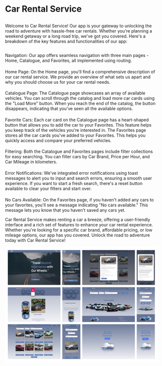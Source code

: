 # Car Rental Service

##
Welcome to Car Rental Service! Our app is your gateway to unlocking the road to adventure with hassle-free car rentals. Whether you're planning a weekend getaway or a long road trip, we've got you covered. Here's a breakdown of the key features and functionalities of our app:
##

####
Navigation: Our app offers seamless navigation with three main pages - Home, Catalogue, and Favorites, all implemented using routing.
####
Home Page: On the Home page, you'll find a comprehensive description of our car rental service. We provide an overview of what sets us apart and why you should choose us for your car rental needs.

####
Catalogue Page: The Catalogue page showcases an array of available vehicles. You can scroll through the catalog and load more car cards using the "Load More" button. When you reach the end of the catalog, the button disappears, indicating that you've seen all the available options.
####
Favorite Cars: Each car card on the Catalogue page has a heart-shaped button that allows you to add the car to your Favorites. This feature helps you keep track of the vehicles you're interested in. The Favorites page stores all the car cards you've added to your Favorites. This helps you quickly access and compare your preferred vehicles.
####
Filtering: Both the Catalogue and Favorites pages include filter collections for easy searching. You can filter cars by Car Brand, Price per Hour, and Car Mileage in kilometers.
####
Error Notifications: We've integrated error notifications using toast messages to alert you to input and search errors, ensuring a smooth user experience. If you want to start a fresh search, there's a reset button available to clear your filters and start over.
####
No Cars Available: On the Favorites page, if you haven't added any cars to your favorites, you'll see a message indicating "No cars available." This message lets you know that you haven't saved any cars yet.

Car Rental Service makes renting a car a breeze, offering a user-friendly interface and a rich set of features to enhance your car rental experience. Whether you're looking for a specific car brand, affordable pricing, or low mileage options, our app has you covered. Unlock the road to adventure today with Car Rental Service!


![preview](https://github.com/Inna-Mykytiuk/cars-rent/blob/main/assets/preview5.jpg)
